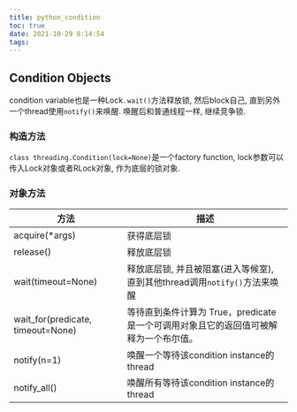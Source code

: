 ```yaml
---
title: python_condition
toc: true
date: 2021-10-29 8:14:54
tags:
---
```

## Condition Objects
condition variable也是一种Lock.
`wait()`方法释放锁, 然后block自己, 直到另外一个thread使用`notify()`来唤醒. 唤醒后和普通线程一样, 继续竞争锁.

### 构造方法
`class threading.Condition(lock=None)`是一个factory function, lock参数可以传入Lock对象或者RLock对象, 作为底层的锁对象.

### 对象方法

方法|描述
--|--
acquire(*args)|获得底层锁
release()|释放底层锁
wait(timeout=None)|释放底层锁, 并且被阻塞(进入等候室), 直到其他thread调用`notify()`方法来唤醒
wait_for(predicate, timeout=None)|等待直到条件计算为 True，predicate 是一个可调用对象且它的返回值可被解释为一个布尔值。
notify(n=1)|唤醒一个等待该condition instance的thread
notify_all()|唤醒所有等待该condition instance的thread